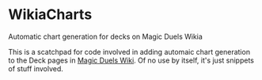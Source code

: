 # WikiaCharts
Automatic chart generation for decks on Magic Duels Wikia

This is a scatchpad for code involved in adding automaic chart generation to the Deck pages in [Magic Duels Wiki](http://magicduels.wikia.com). Of no use by itself, it's just snippets of stuff involved.
